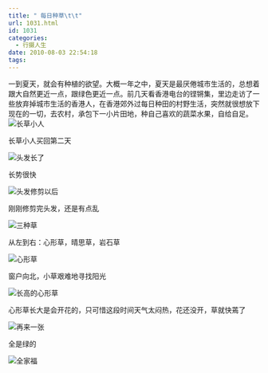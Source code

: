 ```yaml
---
title: " 每日种草\t\t"
url: 1031.html
id: 1031
categories:
  - 行摄人生
date: 2010-08-03 22:54:18
tags:
---
```


一到夏天，就会有种植的欲望。大概一年之中，夏天是最厌倦城市生活的，总想着跟大自然更近一点，跟绿色更近一点。前几天看香港电台的铿锵集，里边走访了一些放弃掉城市生活的香港人，在香港郊外过每日种田的村野生活，突然就很想放下现在的一切，去农村，承包下一小片田地，种自己喜欢的蔬菜水果，自给自足。 ![长草小人](../../../images/2010/08/day2.jpg "长草小人")

长草小人买回第二天

![头发长了](../../../images/2010/08/img_5112.jpg "头发长了")

长势很快

![头发修剪以后](../../../images/2010/08/e5a4b4e58f91e995bfe4ba86.jpg "头发修剪以后")

刚刚修剪完头发，还是有点乱

![三种草](../../../images/2010/08/three.jpg "三种草")

从左到右：心形草，晴思草，岩石草

![心形草](../../../images/2010/08/e5bf83e5bda2e88d89.jpg "心形草")

窗户向北，小草艰难地寻找阳光

![长高的心形草](../../../images/2010/08/e995bfe9ab98e79a84e5bf83e5bda2e88d89.jpg "长高的心形草")

心形草长大是会开花的，只可惜这段时间天气太闷热，花还没开，草就快蔫了

![再来一张](../../../images/2010/08/img_5140.jpg "再来一张")

全是绿的

![全家福](../../../images/2010/08/e585a8e5aeb6e7a68f.jpg "全家福")